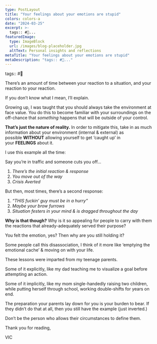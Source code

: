 ```yaml
---
type: PostLayout
title: "Your feelings about your emotions are stupid"
colors: colors-a
date: "2024-03-25"
excerpt: >-
  tags:: #🤝...
featuredImage:
  type: ImageBlock
  url: /images/blog-placeholder.jpg
  altText: Personal insights and reflections
metaTitle: "Your feelings about your emotions are stupid"
metaDescription: "tags:: #🤝..."
---
```

tags:: #🤝

There’s an amount of time between your reaction to a situation, and your reaction to your reaction.

If you don’t know what I mean, I’ll explain.

Growing up, I was taught that you should always take the environment at face value. You do this to become familiar with your surroundings on the off-chance that _something_ happens that will be outside of your control.

**That’s just the nature of reality.**
In order to mitigate this, take in as much information about your environment (internal & external) as possible **WITHOUT** allowing yourself to get ‘caught up’ in your **FEELINGS** about it.

I use this example all the time:

Say you’re in traffic and someone cuts you off…

1.  _There’s the initial reaction & response_
2.  _You move out of the way_
3.  _Crisis Averted_

But then, most times, there’s a second response:

1.  _“THIS fuckin’ guy must be in a hurry”_
2.  _Maybe your brow furrows_
3.  _Situation festers in your mind & is dragged throughout the day_

**Why is that though?**
Why is it so appealing for people to carry with them the reactions that already-adequately served their purpose?

You felt the emotion, yes? Then why are you still holding it?

Some people call this disassociation, I think of it more like ‘emptying the emotional cache’ & moving on with your life.

These lessons were imparted from my teenage parents.

Some of it explicitly, like my dad teaching me to visualize a goal before attempting an action.

Some of it implicitly, like my mom single-handedly raising two children, while putting herself through school, working double-shifts for years on end.

The preparation your parents lay down for you is your burden to bear. If they didn’t do that at all, then you still have the example (just inverted.)

Don’t be the person who allows their circumstances to define them.

Thank you for reading,

VIC